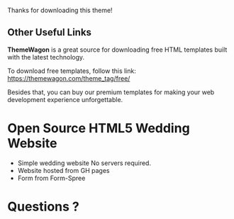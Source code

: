 Thanks for downloading this theme!

## Other Useful Links

**ThemeWagon** is a great source for downloading free HTML templates built with the latest technology.

To download free templates, follow this link: <https://themewagon.com/theme_tag/free/>

Besides that, you can buy our premium templates for making your web development experience unforgettable.

# Open Source HTML5 Wedding Website

- Simple wedding website No servers required.
- Website hosted from GH pages
- Form from Form-Spree

# Questions ?
